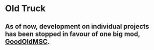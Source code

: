 # Old Truck

## As of now, development on individual projects has been stopped in favour of one big mod, [GoodOldMSC](https://akatsuki.nekoweb.org/project/goodoldmsc).
